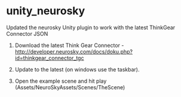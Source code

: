 unity_neurosky
==============

Updated the neurosky Unity plugin to work with the latest ThinkGear Connector JSON

1. Download the latest Think Gear Connector - http://developer.neurosky.com/docs/doku.php?id=thinkgear_connector_tgc

2. Update to the latest (on windows use the taskbar).
 
3. Open the example scene and hit play (Assets/NeuroSkyAssets/Scenes/TheScene)
